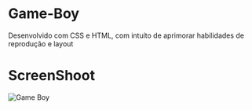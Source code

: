 # Game-Boy

Desenvolvido com CSS e HTML, com intuíto de aprimorar habilidades de reprodução e layout

# ScreenShoot

 ![Game Boy](print-game.jpeg "Game Boy Nintendo 1989")
